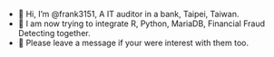 - 👋 Hi, I’m @frank3151, A IT auditor in a bank, Taipei, Taiwan.
- 👀 I am now trying to integrate R, Python, MariaDB, Financial Fraud Detecting together.
- 🌱 Please leave a message if your were interest with them too.
<!---
frank3151/frank3151 is a ✨ special ✨ repository because its `README.md` (this file) appears on your GitHub profile.
You can click the Preview link to take a look at your changes.
--->
